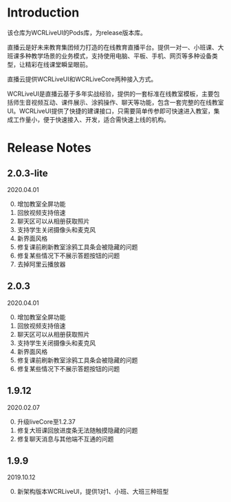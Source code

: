 # Introduction
该仓库为WCRLiveUI的Pods库，为release版本库。

直播云是好未来教育集团倾力打造的在线教育直播平台。提供一对一、小班课、大班课多种教学场景的业务模式，支持使用电脑、平板、手机、网页等多种设备类型，让精彩在线课堂瞬呈眼前。


直播云提供WCRLiveUI和WCRLiveCore两种接入方式。 

WCRLiveUI是直播云基于多年实战经验，提供的一套标准在线教室模板，主要包括师生音视频互动、课件展示、涂鸦操作、聊天等功能，包含一套完整的在线教室 UI。WCRLiveUI提供了快捷的建课接口，只需要简单传参即可快速进入教室，集成工作量小，便于快速接入、开发，适合需快速上线的机构。

# Release Notes

## 2.0.3-lite
2020.04.01

0. 增加教室全屏功能
1. 回放视频支持倍速
2. 聊天区可以从相册获取照片
3. 支持学生关闭摄像头和麦克风
4. 新界面风格
5. 修复课前刷新教室涂鸦工具条会被隐藏的问题
6. 修复某些情况下不展示答题按钮的问题
7. 去掉阿里云播放器

## 2.0.3
2020.04.01

0. 增加教室全屏功能
1. 回放视频支持倍速
2. 聊天区可以从相册获取照片
3. 支持学生关闭摄像头和麦克风
4. 新界面风格
5. 修复课前刷新教室涂鸦工具条会被隐藏的问题
6. 修复某些情况下不展示答题按钮的问题

## 1.9.12
2020.02.07

0. 升级liveCore至1.2.37
1. 修复大班课回放进度条无法随触摸隐藏的问题
2. 修复聊天消息与其他端不互通的问题

## 1.9.9
2019.10.12

0. 新架构版本WCRLiveUI，提供1对1、小班、大班三种班型
